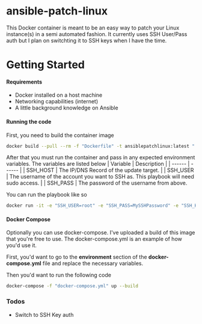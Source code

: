 # ansible-patch-linux

This Docker container is meant to be an easy way to patch your Linux instance(s) in a semi automated fashion. It currently uses SSH User/Pass auth but I plan on switchting it to SSH keys when I have the time.

# Getting Started
#### Requirements
  - Docker installed on a host machine
  - Networking capabilities (internet)
  - A little background knowledge on Ansible

#### Running the code

First, you need to build the container image
```bash
docker build --pull --rm -f "Dockerfile" -t ansiblepatchlinux:latest "."
```
After that you must run the container and pass in any expected environment variables. The variables are listed below
| Variable | Description |
| ------ | ------ |
| SSH_HOST | The IP/DNS Record of the update target. |
| SSH_USER | The username of the account you want to SSH as. This playbook will need sudo access. |
| SSH_PASS | The password of the username from above.

You can run the playbook like so
```bash
docker run -it -e "SSH_USER=root" -e "SSH_PASS=MySSHPassword" -e "SSH_HOST=192.168.1.144"  ansiblepatchlinux:latest
```

#### Docker Compose
Optionally you can use docker-compose. I've uploaded a build of this image that you're free to use. The docker-compose.yml is an example of how you'd use it.

First, you'd want to go to the **environment** section of the **docker-compose.yml** file and replace the necessary variables.

Then you'd want to run the following code
```bash
docker-compose -f "docker-compose.yml" up --build
```

### Todos

 - Switch to SSH Key auth
